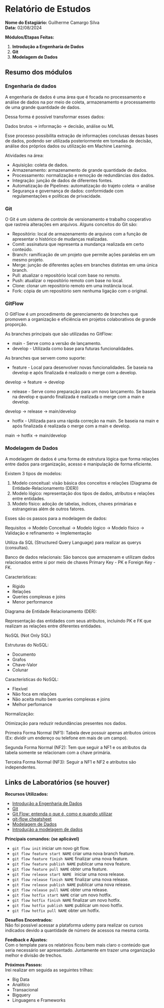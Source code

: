 # Relatório de Estudos

**Nome do Estagiário:** Guilherme Camargo Silva  
**Data:** 02/08/2024

**Módulos/Etapas Feitas:**  
1. **Introdução a Engenharia de Dados**
2. **Git**
3. **Modelagem de Dados** 

## Resumo dos módulos 

### Engenharia de dados
 
 A engenharia de dados é uma área que é focada no processamento e análise de dados na por meio de coleta, armazenamento e processamento de uma grande quantidade de dados.

 Dessa forma é possível transformar esses dados:

 Dados brutos -> informação -> decisão, análise ou ML

 Esse processo possibilita extração de informações conclusas dessas bases de dados, podendo ser utilizada posteriormente em tomadas de decisão, análise dos próprios dados ou utilização em Machine Learning.

 Atividades na área:
 - Aquisição: coleta de dados.
 - Armazenamento: armazenamento de grande quantidade de dados.
 - Processamento: normalização e remoção de redundâncias dos dados.
 - Integração: junção de dados de diferentes fontes.
 - Automatização de Pipelines: automatização do trajeto coleta -> análise
 - Segurança e governança de dados: conformidade com regulamentações e políticas de privacidade.

### Git

O Git é um sistema de controle de versionamento e trabalho cooperativo que rastreia alterações em arquivos. Alguns conceitos do Git são:
- Repositório: local de armazenamento de arquivos com a função de apresentar o histórico de mudanças realizadas.
- Comit: assinatura que representa a mundança realizada em certo conteúdo.
- Branch: ramificação de um projeto que permite ações paralelas em um mesmo projeto.
- Merge: junção de diferentes ações em branches distintas em uma única branch.
- Pull: atualizar o repositório local com base no remoto.
- Push: atualizar o repositório remoto com base no local.
- Clone: clonar um repositório remoto em uma instância local.
- Fork: cópia de um repositório sem nenhuma ligação com o original.

### GitFlow

O GitFlow é um procedimento de gerenciamento de branches que promovem a organização e eficiência em projetos colaborativos de grande proporção.

As branches principais que são utilizadas no GitFlow:
- main - Serve como a versão de lançamento.
- develop - Utilizada como base para futuras funcionalidades.

As branches que servem como suporte:
- feature - Local para desenvolver novas funcionalidades. Se baseia na develop e após finalizada é realizado o merge com a develop.

develop -> feature -> develop

- release - Serve como preparação para um novo lançamento. Se baseia na develop e quando finalizada é realizada o merge com a main e develop.

develop -> release -> main/develop

- hotfix - Utilizada para uma rápida correção na main. Se baseia na main e após finalizada é realizada o merge com a main e develop.

main  -> hotfix -> main/develop

### Modelagem de Dados

A modelagem de dados é uma forma de estrutura lógica que forma relações entre dados para organização, acesso e manipulação de forma eficiente.

Existem 3 tipos de modelos:
1. Modelo conceitual: visão básica dos conceitos e relações (Diagrama de Entidade-Relacionamento (DER))
2. Modelo lógico: representação dos tipos de dados, atributos e relações entre entidades.
3. Modelo físico: adoção de tabelas, índices, chaves primárias e estrangeiras além de outros fatores.

Esses são os passos para a modelagem de dados:

Requisitos -> Modelo Conceitual -> Modelo lógico -> Modelo físico -> Validação e refinamento -> Implementação

Utiliza da SQL (Structured Query Language) para realizar as querys (consultas).

Banco de dados relacionais:
São bancos que armazenam e utilizam dados relacionados entre si por meio de chaves Primary Key - PK e Foreign Key - FK.

Características:
- Rígido
- Relações
- Queries complexas e joins
- Menor performance

Diagrama de Entidade Relacionamento (DER):

Representação das entidades com seus atributos, incluindo PK e FK que realizam as relações entre diferentes entidades.

NoSQL (Not Only SQL)

Estruturas do NoSQL:
- Documento
- Grafos
- Chave-Valor
- Colunar

Características do NoSQL:
- Flexível
- Não foca em relações
- Não aceita muito bem queries complexas e joins
- Melhor perfomance

Normalização:

Otimização para reduzir redundâncias presentes nos dados.

Primeira Forma Normal (NF1):
Tabela deve possuir apenas atributos únicos
(Ex: dividir um endereço ou telefone em mais de um campo).

Segunda Forma Normal (NF2):
Tem que seguir a NF1 e os atributos da tabela somente se relacionam com a chave primária.

Terceira Forma Normal (NF3):
Seguir a NF1 e NF2 e atributos são independentes.
## Links de Laboratórios (se houver)

**Recursos Utilizados:**  
- [Introdução a Engenharia de Dados](https://github.com/2RP-Squad404/Data_Science/blob/main/wiki/subpages/introducao_a_engenharia_de_dados.md)
- [Git](https://github.com/2RP-Squad404/Data_Science/blob/main/wiki/subpages/git.md)
- [Git Flow: entenda o que é, como e quando utilizar](https://www.alura.com.br/artigos/git-flow-o-que-e-como-quando-utilizar)
- [git-flow cheatsheet](https://danielkummer.github.io/git-flow-cheatsheet/)
- [Modelagem de Dados](https://github.com/2RP-Squad404/Data_Science/blob/main/wiki/subpages/modelagem_de_dados.md)
- [Introdução a modelagem de dados](https://www.youtube.com/watch?v=SEnnucNP1h0&ab_channel=No-CodeStart-Up)

**Principais comandos: (se aplicável)**  
- `git flow init` iniciar um novo git flow.
- `git flow feature start NAME` criar uma nova branch feature.
- `git flow feature finish NAME` finalizar uma nova feature.
- `git flow feature publish NAME` publicar uma nova feature.
- `git flow feature pull NAME` obter uma feature.
- `git flow release start NAME ` iniciar uma nova release.
- `git flow release finish NAME` finalizar uma nova release.
- `git flow release publish NAME` publicar uma nova release.
- `git flow release pull NAME` obter uma release.
- `git flow hotfix start NAME` criar um novo hotfix.
- `git flow hotfix finish NAME` finalizar um novo hotfix.
- `git flow hotfix publish NAME` publicar um novo hotfix.
- `git flow hotfix pull NAME` obter um hotfix.


**Desafios Encontrados:**  
Não foi possível acessar a plataforma udemy para realizar os cursos indicados devido a quantidade de número de acessos na mesma conta.

**Feedback e Ajustes:**  
Com o template para os relatórios ficou bem mais claro o conteúdo que seria necessário ser apresentado. Juntamente em trazer uma organização melhor e divisão de trechos.

**Próximos Passos:**  
Irei realizar em seguida as seguintes trilhas:
- Big Data
- Analítico
- Transacional
- Bigquery
- Linguagens e Frameworks